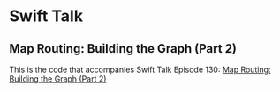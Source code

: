 # Swift Talk
## Map Routing: Building the Graph (Part 2)

This is the code that accompanies Swift Talk Episode 130: [Map Routing: Building the Graph (Part 2)](https://talk.objc.io/episodes/S01E130-building-the-graph-part-2)
